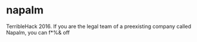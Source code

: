 # napalm
TerribleHack 2016. If you are the legal team of a preexisting company called Napalm, you can f*%&amp; off 
